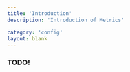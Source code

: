 ```yaml
---
title: 'Introduction'
description: 'Introduction of Metrics'

category: 'config'
layout: blank
---
```


### TODO!